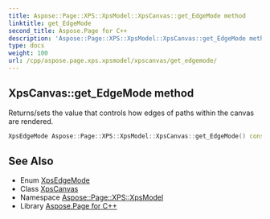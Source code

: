 ```yaml
---
title: Aspose::Page::XPS::XpsModel::XpsCanvas::get_EdgeMode method
linktitle: get_EdgeMode
second_title: Aspose.Page for C++
description: 'Aspose::Page::XPS::XpsModel::XpsCanvas::get_EdgeMode method. Returns/sets the value that controls how edges of paths within the canvas are rendered in C++.'
type: docs
weight: 100
url: /cpp/aspose.page.xps.xpsmodel/xpscanvas/get_edgemode/
---
```

## XpsCanvas::get_EdgeMode method


Returns/sets the value that controls how edges of paths within the canvas are rendered.

```cpp
XpsEdgeMode Aspose::Page::XPS::XpsModel::XpsCanvas::get_EdgeMode() const
```

## See Also

* Enum [XpsEdgeMode](../../xpsedgemode/)
* Class [XpsCanvas](../)
* Namespace [Aspose::Page::XPS::XpsModel](../../)
* Library [Aspose.Page for C++](../../../)
